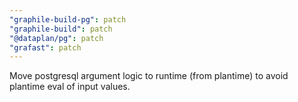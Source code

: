 ```yaml
---
"graphile-build-pg": patch
"graphile-build": patch
"@dataplan/pg": patch
"grafast": patch
---
```


Move postgresql argument logic to runtime (from plantime) to avoid plantime eval
of input values.
